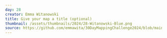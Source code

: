 ```yaml
---
day: 28
creator: Emma Witanowski
title: Give your map a title (optional)
thumbnail: /assets/thumbnails/2024/28-Witanowski-Blue.png
source: https://github.com/emmawita/30DayMappingChallenge2024/blob/main/scripts/Witanowski_Day28.Rmd
---
```

